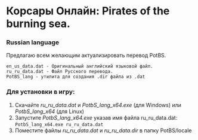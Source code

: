 # Корсары Онлайн: Pirates of the burning sea.
### Russian language

Предлагаю всем желающим актуализировать перевод PotBS.
```
en_us_data.dat - Оригинальный английский языковой файл.
ru_ru_data.dat - Файл Русского перевода.
PotBS_lang - утилита для создания .dir файла из .dat
```
### Для установки в игру:
1. Скачайте *ru_ru_data.dat* и *PotbS_lang_x64.exe* (для Windows) или *PotbS_lang_x64* (для Linux)
2. Запустите *PotbS_lang_x64.exe* указав имя файла ru_ru_data.dat: `PotbS_lang_x64.exe ru_ru_data.dat`
3. Поместите файлы *ru_ru_data.dat* и *ru_ru_data.dir* в папку PotBS/locale
